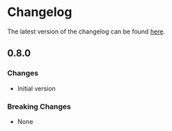 # Changelog

The latest version of the changelog can be found [here](/Azure/bicep-registry-modules/blob/main/avm/res/db-for-my-sql/flexible-server/CHANGELOG.md).

## 0.8.0

### Changes

- Initial version

### Breaking Changes

- None
